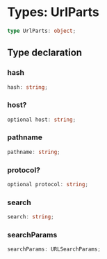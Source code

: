 # Types: UrlParts

```ts
type UrlParts: object;
```

## Type declaration

### hash

```ts
hash: string;
```

### host?

```ts
optional host: string;
```

### pathname

```ts
pathname: string;
```

### protocol?

```ts
optional protocol: string;
```

### search

```ts
search: string;
```

### searchParams

```ts
searchParams: URLSearchParams;
```
